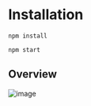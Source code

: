 # Installation
```npm install```

```npm start```

## Overview
![image](https://user-images.githubusercontent.com/54153500/201498765-043ec31c-7249-4169-91ab-87e8cdcf4480.png)

